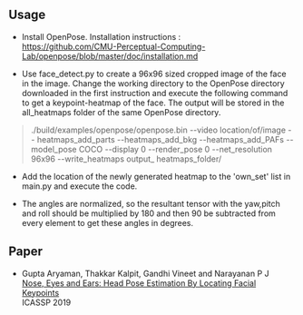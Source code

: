 ## Usage

 - Install OpenPose. Installation instructions : <br />
   https://github.com/CMU-Perceptual-Computing-Lab/openpose/blob/master/doc/installation.md
 
 - Use face_detect.py to create a 96x96 sized cropped image of the face in the image.  Change the working directory to the OpenPose directory downloaded in the first instruction and execute the following command to get a keypoint-heatmap of the face. The output will be stored in the all_heatmaps folder of the same OpenPose directory.

> ./build/examples/openpose/openpose.bin --video location/of/image --
heatmaps_add_parts --heatmaps_add_bkg --heatmaps_add_PAFs --model_pose COCO
--display 0 --render_pose 0 --net_resolution 96x96 --write_heatmaps output_
heatmaps_folder/

 
 - Add the location of the newly generated heatmap to the 'own_set' list in main.py and execute the code.
 
 - The angles are normalized, so the resultant tensor with the yaw,pitch and roll should be multiplied by 180 and then 90 be subtracted from every element to get these angles in degrees.


## Paper 
 - Gupta Aryaman, Thakkar Kalpit, Gandhi Vineet and Narayanan P J <br />
[Nose, Eyes and Ears: Head Pose Estimation By Locating Facial Keypoints](https://arxiv.org/pdf/1812.00739.pdf) <br />
ICASSP 2019


 

